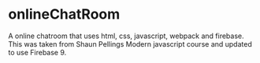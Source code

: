 # onlineChatRoom
A online chatroom that uses html, css, javascript, webpack and firebase. This was taken from Shaun Pellings Modern javascript course and updated to use Firebase 9.

